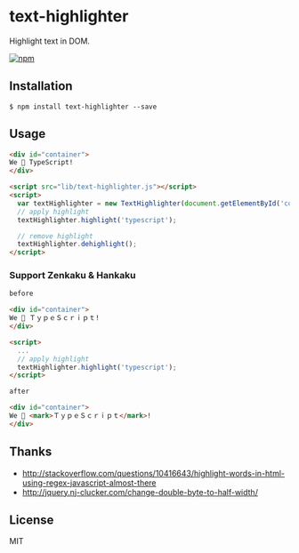 # text-highlighter

Highlight text in DOM.

[![npm](https://img.shields.io/npm/v/text-highlighter.svg?style=flat-square)](https://www.npmjs.com/package/text-highlighter)

## Installation

```
$ npm install text-highlighter --save
```

## Usage

```html
<div id="container">
We 💓 TypeScript!
</div>

<script src="lib/text-highlighter.js"></script>
<script>
  var textHighlighter = new TextHighlighter(document.getElementById('container'));
  // apply highlight
  textHighlighter.highlight('typescript');

  // remove highlight
  textHighlighter.dehighlight();
</script>
```

### Support Zenkaku & Hankaku

```html
before

<div id="container">
We 💓 ＴｙｐｅＳｃｒｉｐｔ!
</div>

<script>
  ...
  // apply highlight
  textHighlighter.highlight('typescript');
</script>

after

<div id="container">
We 💓 <mark>ＴｙｐｅＳｃｒｉｐｔ</mark>!
</div>

```

## Thanks

- http://stackoverflow.com/questions/10416643/highlight-words-in-html-using-regex-javascript-almost-there
- http://jquery.nj-clucker.com/change-double-byte-to-half-width/

## License

MIT
